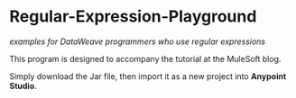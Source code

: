 # Regular-Expression-Playground
*examples for DataWeave programmers who use regular expressions*

This program is designed to accompany the tutorial at the MuleSoft blog.

Simply download the Jar file, then import it as a new project into __Anypoint Studio__.
